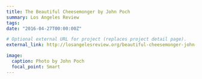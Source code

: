 ```yaml
---
title: The Beautiful Cheesemonger by John Poch
summary: Los Angeles Review
tags:
date: "2016-04-27T00:00:00Z"

# Optional external URL for project (replaces project detail page).
external_link: http://losangelesreview.org/beautiful-cheesemonger-john-poch/

image:
  caption: Photo by John Poch
  focal_point: Smart
---
```

